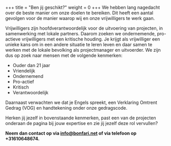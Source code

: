 +++
title = "Ben jij geschikt?"
weight = 0
+++
We hebben lang nagedacht over de beste manier om onze doelen te bereiken. Dit heeft een aantal gevolgen voor de manier waarop wij en onze vrijwilligers te werk gaan.

Vrijwilligers zijn hoofdverantwoordelijk voor de uitvoering van projecten, in samenwerking met lokale partners. Daarom zoeken we ondernemende, pro-actieve vrijwilligers met een kritische houding. Je krijgt als vrijwilliger een unieke kans om in een andere situatie te leren leven en daar samen te werken met de lokale bevolking als projectmanager en uitvoerder. We zijn dus op zoek naar mensen met de volgende kenmerken:

<ul class="list-styled text-justify">
    <li>Ouder dan 21 jaar</li>
    <li>Vriendelijk</li>
    <li>Ondernemend</li>
    <li>Pro-actief</li>
    <li>Kritisch</li>
    <li>Verantwoordelijk</li>
</ul>

Daarnaast verwachten we dat je Engels spreekt, een Verklaring Omtrent Gedrag (VOG) en handtekening onder onze gedragscode.

Herken jij jezelf in bovenstaande kenmerken, past een van de projecten onderaan de pagina bij jouw expertise en zie jij jezelf deze rol vervullen?

<p class="text-muted"><strong> Neem dan contact op via 
    <a href="mailto:info@bonfari.net" class="page-scroll">info@bonfari.net</a> of via telefoon op +31610648674.</strong>
</p>
